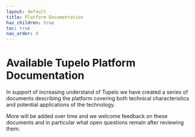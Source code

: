 ```yaml
---
layout: default
title: Platform Documentation
has_children: true
toc: true
nav_order: 4
---
```


# Available Tupelo Platform Documentation

In support of increasing understand of Tupelo we have created a series of
documents describing the platform covering both technical characteristics and
potential applications of the technology.

More will be added over time and we welcome feedback on these documents and
in particular what open questions remain after reviewing them.
